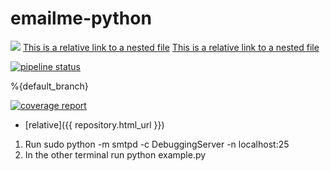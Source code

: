 # emailme-python

[<img src="https://img.shields.io/badge/Quick-Install-brightgreen.svg">](https://dev.try.direct/deploy/(project/settings.pyg)](/../../../))
[This is a relative link to a nested file](project/settings.py)
[This is a relative link to a nested file](https://dev.try.direct/deploy/)

[![pipeline status](project/settings.pyg)](/../../../)

%{default_branch}


[![coverage report](/../badges/develop/coverage.svg)](/../)

* [relative]({{ repository.html_url }})

1) Run sudo python -m smtpd -c DebuggingServer -n localhost:25  
2) In the other terminal run python example.py


<script type="text/javascript">
// JavaScript example

console.log("ddsdsds");
document.getElementById("demo").innerHTML = "Hello JavaScript!";
</script>
